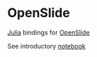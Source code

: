 # OpenSlide

[Julia](http://julialang.org) bindings for [OpenSlide](http://openslide.org)

See introductory [notebook](http://nbviewer.ipython.org/urls/raw.github.com/ihnorton/OpenSlide.jl/master/doc/openslidejl.ipynb)

